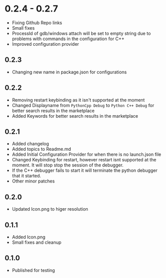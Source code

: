 # 0.2.4 - 0.2.7
* Fixing Github Repo links
* Small fixes
* ProcessId of gdb/windows attach will be set to empty string due to problems with commands in the configuration for C++
* Improved configuration provider

## 0.2.3
* Changing new name in package.json for configurations

## 0.2.2
* Removing restart keybinding as it isn't supported at the moment
* Changed Displayname from `PythonCpp Debug` to `Python C++ Debug` for better search results in the marketplace
* Added Keywords for better search results in the marketplace

## 0.2.1
* Added changelog
* Added topics to Readme.md
* Added Initial Configuration Provider for when there is no launch.json file
* Changed Keybinding for restart, however restart isnt supported at the moment. It will stop stop the session of the debugger.
* If the C++ debugger fails to start it will terminate the python debugger that it started.
* Other minor patches

## 0.2.0
* Updated Icon.png to higer resolution

## 0.1.1
* Added Icon.png
* Small fixes and cleanup

## 0.1.0
* Published for testing
